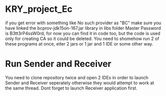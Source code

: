 # KRY_project_Ec
if you get error with something like No such provider as "BC" make sure you have linked the bcprov-jdk15on-167.jar library in libs folder
Master Password is B3tt3rP4ssW0rd, for now you can find it in code too, but the code is used only for creating CA so it could be deleted.
You need to shomehow run 2 of these programs at once, eiter 2 jars or 1 jar and 1 IDE or some other way.
# Run Sender and Receiver
You need to clone repository twice and open 2 IDEs in order to launch Sender and Receiver seperately otherwise they would attempt to work at the same thread.
Dont forget to launch Receiver application first.
